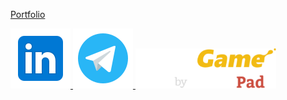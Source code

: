 [Portfolio](https://nikit34.github.io/)



<a href="https://www.linkedin.com/in/nikitapermikov/" target="_blank">
  <img src="https://github.com/nikit34/nikit34/blob/main/media/icons8-linkedin-96.png" alt="Linkedlin" height="96"/>
</a>

<a href="https://t.me/nikit34" target="_blank">
  <img src="https://github.com/nikit34/nikit34/blob/main/media/icons8-telegram-96.png" alt="Telegram" height="96"/>
</a>

<a href="https://www.codingame.com/profile/bfe0d4199480884ca6803c250ede14339669463" target="_blank">
  <img src="https://github.com/nikit34/nikit34/blob/main/media/icons-codingame-96.png" alt="Telegram" height="64" style="button: 25"/>
</a>
